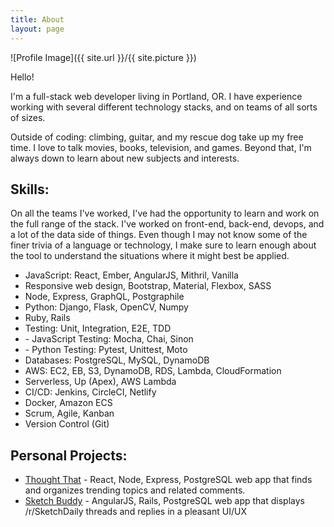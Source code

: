 ```yaml
---
title: About
layout: page
---
```

![Profile Image]({{ site.url }}/{{ site.picture }})

<p>Hello!</p>

<p>I'm a full-stack web developer living in Portland, OR. I have experience working with several different technology
stacks, and on teams of all sorts of sizes.</p>

<p>Outside of coding: climbing, guitar, and my rescue dog take up my free time.
I love to talk movies, books, television, and games.
Beyond that, I'm always down to learn about new subjects and interests.
</p>

<h2>Skills:</h2>

<p>
On all the teams I've worked, I've had the opportunity to learn and work on the full range of the stack. I've worked on front-end, back-end, devops, and a lot of the data side of things. Even though I may not know some of the finer trivia of a language or technology, I make sure to learn enough about the tool to understand the situations where it might best be applied.
</p>

<ul class="skill-list">
	<li>JavaScript: React, Ember, AngularJS, Mithril, Vanilla</li>
  <li>Responsive web design, Bootstrap, Material, Flexbox, SASS</li>
	<li>Node, Express, GraphQL, Postgraphile</li>
	<li>Python: Django, Flask, OpenCV, Numpy</li>
	<li>Ruby, Rails</li>
  <li>Testing: Unit, Integration, E2E, TDD</li>
  <li>- JavaScript Testing: Mocha, Chai, Sinon</li>
  <li>- Python Testing: Pytest, Unittest, Moto</li>
	<li>Databases: PostgreSQL, MySQL, DynamoDB</li>
	<li>AWS: EC2, EB, S3, DynamoDB, RDS, Lambda, CloudFormation</li>
	<li>Serverless, Up (Apex), AWS Lambda</li>
  <li>CI/CD: Jenkins, CircleCI, Netlify</li>
  <li>Docker, Amazon ECS</li>
  <li>Scrum, Agile, Kanban</li>
	<li>Version Control (Git)</li>
</ul>

<h2>Personal Projects:</h2>

<ul>
	<li><a href="https://github.com/ryanwestby/thought-that">Thought That</a> - React, Node, Express, PostgreSQL web app that finds and organizes trending topics and related comments.</li>
	<li><a href="https://github.com/ryanwestby/sketch-buddy">Sketch Buddy</a> - AngularJS, Rails, PostgreSQL web app that displays /r/SketchDaily threads and replies in a pleasant UI/UX</li>
</ul>
